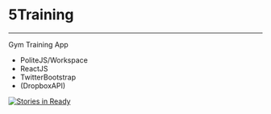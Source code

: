 # 5Training
---

Gym Training App

- PoliteJS/Workspace
- ReactJS
- TwitterBootstrap
- (DropboxAPI)

[![Stories in Ready](https://badge.waffle.io/PoliteJS/5Training.svg?label=ready&title=Ready)](http://waffle.io/PoliteJS/5Training)
